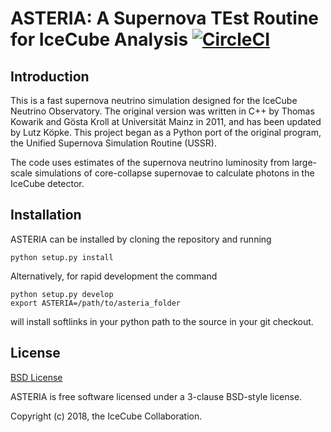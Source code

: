 # ASTERIA: A Supernova TEst Routine for IceCube Analysis [![CircleCI](https://circleci.com/gh/IceCubeOpenSource/ASTERIA.svg?style=svg)](https://circleci.com/gh/IceCubeOpenSource/ASTERIA)

## Introduction

This is a fast supernova neutrino simulation designed for the IceCube Neutrino
Observatory. The original version was written in C++ by Thomas Kowarik and
Gösta Kroll at Universität Mainz in 2011, and has been updated by Lutz Köpke.
This project began as a Python port of the original program, the Unified 
Supernova Simulation Routine (USSR).

The code uses estimates of the supernova neutrino luminosity from large-scale
simulations of core-collapse supernovae to calculate photons in the IceCube
detector.

## Installation

ASTERIA can be installed by cloning the repository and running

```
python setup.py install
```

Alternatively, for rapid development the command

```
python setup.py develop
export ASTERIA=/path/to/asteria_folder
```

will install softlinks in your python path to the source in your git checkout.

## License

[BSD License](LICENSE.rst)

ASTERIA is free software licensed under a 3-clause BSD-style license.

Copyright (c) 2018, the IceCube Collaboration.

